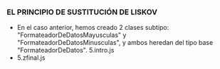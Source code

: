 ### EL PRINCIPIO DE SUSTITUCIÓN DE LISKOV
* En el caso anterior, hemos creado 2 clases subtipo: "FormateadorDeDatosMayusculas" y "FormateadorDeDatosMinusculas", y ambos heredan del tipo base "FormateadorDeDatos". 5.intro.js
* 5.zfinal.js
